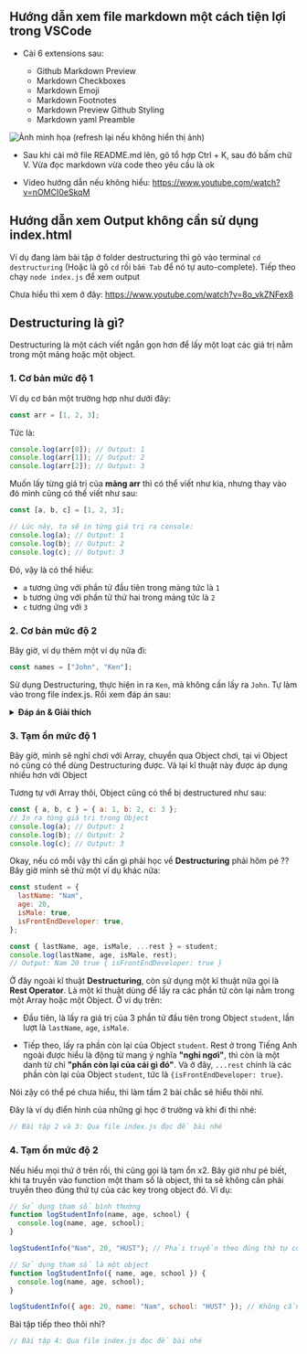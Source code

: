 ## Hướng dẫn xem file markdown một cách tiện lợi trong VSCode

- Cài 6 extensions sau:

  - Github Markdown Preview
  - Markdown Checkboxes
  - Markdown Emoji
  - Markdown Footnotes
  - Markdown Preview Github Styling
  - Markdown yaml Preamble

![Ảnh minh họa (refresh lại nếu không hiển thị ảnh)](https://i.ibb.co/3rDJxgC/image.png)

- Sau khi cài mở file README.md lên, gõ tổ hợp Ctrl + K, sau đó bấm chữ V. Vừa đọc markdown vừa code theo yêu cầu là ok

- Video hướng dẫn nếu không hiểu: https://www.youtube.com/watch?v=nOMCI0eSkqM

## Hướng dẫn xem Output không cần sử dụng index.html

Ví dụ đang làm bài tập ở folder destructuring thì gõ vào terminal `cd destructuring` (Hoặc là gõ `cd` rồi `bấm Tab` để nó tự auto-complete). Tiếp theo chạy `node index.js` để xem output

Chưa hiểu thì xem ở đây: https://www.youtube.com/watch?v=8o_vkZNFex8

## Destructuring là gì?

Destructuring là một cách viết ngắn gọn hơn để lấy một loạt các giá trị nằm trong một mảng hoặc một object.

### 1. Cơ bản mức độ 1

Ví dụ cơ bản một trường hợp như dưới đây:

```js
const arr = [1, 2, 3];
```

Tức là:

```js
console.log(arr[0]); // Output: 1
console.log(arr[1]); // Output: 2
console.log(arr[2]); // Output: 3
```

Muốn lấy từng giá trị của **mảng arr** thì có thể viết như kia, nhưng thay vào đó mình cũng có thể viết như sau:

```js
const [a, b, c] = [1, 2, 3];

// Lúc này, ta sẽ in từng giá trị ra console:
console.log(a); // Output: 1
console.log(b); // Output: 2
console.log(c); // Output: 3
```

Đó, vậy là có thể hiểu:

- `a` tương ứng với phần tử đầu tiên trong mảng tức là `1`
- `b` tương ứng với phần tử thứ hai trong mảng tức là `2`
- `c` tương ứng với `3`

### 2. Cơ bản mức độ 2

Bây giờ, ví dụ thêm một ví dụ nữa đi:

```js
const names = ["John", "Ken"];
```

Sử dụng Destructuring, thực hiện in ra `Ken`, mà không cần lấy ra `John`. Tự làm vào trong file index.js. Rồi xem đáp án sau:

<details>
  <summary>
  <strong>Đáp án & Giải thích</strong>
  </summary>

```js
// Sử dụng dấu phẩy để bỏ qua phần tử đầu tiên trong mảng (tức là bỏ qua John), và chỉ lấy ra phần tử thứ 2 trong mảng (tức là Ken)
const [, secondName] = names;
console.log(secondName);
```

</details>

### 3. Tạm ổn mức độ 1

Bây giờ, mình sẽ nghỉ chơi với Array, chuyển qua Object chơi, tại vì Object nó cũng có thể dùng Destructuring được. Vả lại kĩ thuật này được áp dụng nhiều hơn với Object

Tương tự với Array thôi, Object cũng có thể bị destructured như sau:

```js
const { a, b, c } = { a: 1, b: 2, c: 3 };
// In ra từng giá trị trong Object
console.log(a); // Output: 1
console.log(b); // Output: 2
console.log(c); // Output: 3
```

Okay, nếu có mỗi vậy thì cần gì phải học về **Destructuring** phải hôm pé ?? Bây giờ mình sẽ thử một ví dụ khác nữa:

```js
const student = {
  lastName: "Nam",
  age: 20,
  isMale: true,
  isFrontEndDeveloper: true,
};

const { lastName, age, isMale, ...rest } = student;
console.log(lastName, age, isMale, rest);
// Output: Nam 20 true { isFrontEndDeveloper: true }
```

Ở đây ngoài kĩ thuật **Destructuring**, còn sử dụng một kĩ thuật nữa gọi là **Rest Operator**. Là một kĩ thuật dùng để lấy ra các phần tử còn lại nằm trong một Array hoặc một Object. Ở ví dụ trên:

- Đầu tiên, là lấy ra giá trị của 3 phần tử đầu tiên trong Object `student`, lần lượt là `lastName`, `age`, `isMale`.

- Tiếp theo, lấy ra phần còn lại của Object `student`. Rest ở trong Tiếng Anh ngoài được hiểu là động từ mang ý nghĩa **"nghỉ ngơi"**, thì còn là một danh từ chỉ **"phần còn lại của cái gì đó"**. Và ở đây, `...rest` chính là các phần còn lại của Object `student`, tức là `{isFrontEndDeveloper: true}`.

Nói zậy có thể pé chưa hiểu, thì làm tầm 2 bài chắc sẽ hiểu thôi nhỉ.

Đây là ví dụ điển hình của những gì học ở trường và khi đi thi nhé:

```js
// Bài tập 2 và 3: Qua file index.js đọc đề bài nhé
```

### 4. Tạm ổn mức độ 2

Nếu hiểu mọi thứ ở trên rồi, thì cũng gọi là tạm ổn x2. Bây giờ như pé biết, khi ta truyền vào function một tham số là object, thì ta sẽ không cần phải truyền theo đúng thứ tự của các key trong object đó. Ví dụ:

```js
// Sử dụng tham số bình thường
function logStudentInfo(name, age, school) {
  console.log(name, age, school);
}

logStudentInfo("Nam", 20, "HUST"); // Phải truyền theo đúng thứ tự của các tham số (name, age, school)

// Sử dụng tham số là một object
function logStudentInfo({ name, age, school }) {
  console.log(name, age, school);
}

logStudentInfo({ age: 20, name: "Nam", school: "HUST" }); // Không cần truyền theo đúng thứ tự, chỉ cần đủ key là được
```

Bài tập tiếp theo thôi nhỉ?

```js
// Bài tập 4: Qua file index.js đọc đề bài nhé
```
